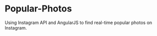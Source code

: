 Popular-Photos
==============

Using Instagram API and AngularJS to find real-time popular photos on Instagram.
